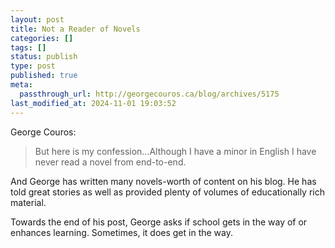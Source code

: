 ```yaml
---
layout: post
title: Not a Reader of Novels
categories: []
tags: []
status: publish
type: post
published: true
meta:
  passthrough_url: http://georgecouros.ca/blog/archives/5175
last_modified_at: 2024-11-01 19:03:52
---
```


George Couros:


>But here is my confession…Although I have a minor in English I have never read a novel from end-to-end.



And George has written many novels-worth of content on his blog. He has told great stories as well as provided plenty of volumes of educationally rich material.


Towards the end of his post, George asks if school gets in the way of or enhances learning. Sometimes, it does get in the way.
